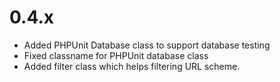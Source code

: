 0.4.x
=====

* Added PHPUnit Database class to support database testing
* Fixed classname for PHPUnit database class
* Added filter class which helps filtering URL scheme.